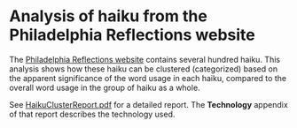 # Analysis of haiku from the Philadelphia Reflections website

The [Philadelphia Reflections website](http://www.philadelphia-reflections.com) contains several hundred haiku. This analysis shows how these haiku can be clustered (categorized) based on the apparent significance of the word usage in each haiku, compared to the overall word usage in the group of haiku as a whole.


See [HaikuClusterReport.pdf]() for a detailed report. The **Technology** appendix of that report describes the technology used.

